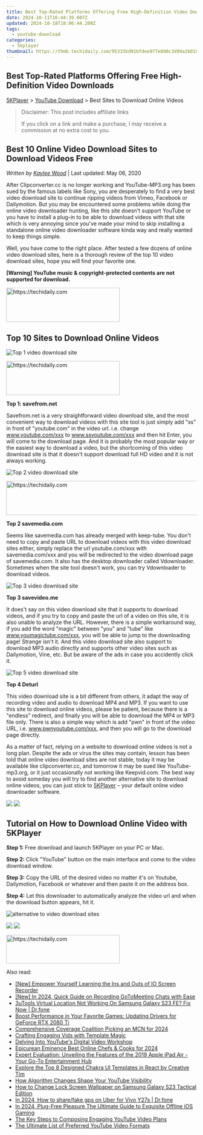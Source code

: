 ```yaml
---
title: Best Top-Rated Platforms Offering Free High-Definition Video Downloads
date: 2024-10-11T16:44:39.607Z
updated: 2024-10-18T18:06:44.200Z
tags:
  - youtube-download
categories:
  - 5kplayer
thumbnail: https://thmb.techidaily.com/95333bd91bfdee977e890c3d99a260180b34b4ad300f9b943b40a4dfe4ccda73.jpg
---
```


## Best Top-Rated Platforms Offering Free High-Definition Video Downloads

[5KPlayer](https://tools.techidaily.com/5kplayer/products/) \> [YouTube Download](https://tools.techidaily.com/5kplayer/youtube-download/) \> Best Sites to Download Online Videos

>  Disclaimer: This post includes affiliate links
>
>  If you click on a link and make a purchase, I may receive a commission at no extra cost to you.
>

## Best 10 Online Video Download Sites to Download Videos Free

 _Written by [Kaylee Wood](https://www.quora.com/profile/Amanda-Hu-21)_ | Last updated: May 06, 2020 

After Clipconverter.cc is no longer working and YouTube-MP3.org has been sued by the famous labels like Sony, you are desperately to find a very best video download site to continue ripping videos from Vimeo, Facebook or Dailymotion. But you may be encountered some problems while doing the online video downloader hunting, like this site doesn't support YouTube or you have to install a plug-in to be able to download videos with that site which is very annoying since you've made your mind to skip installing a standalone online video downloader software kinda way and really wanted to keep things simple. 

Well, you have come to the right place. After tested a few dozens of online video download sites, here is a thorough review of the top 10 video download sites, hope you will find your favorite one. 

**\[Warning\] YouTube music & copyright-protected contents are not supported for download.**

<!-- affiliate ads begin -->
<a href="https://aligracehair.sjv.io/c/5597632/2006914/19272" target="_top" id="2006914">
  <img src="//a.impactradius-go.com/display-ad/19272-2006914" border="0" alt="https://techidaily.com" width="300" height="90"/>
</a>
<img height="0" width="0" src="https://aligracehair.sjv.io/i/5597632/2006914/19272" style="position:absolute;visibility:hidden;" border="0" />
<!-- affiliate ads end -->

## Top 10 Sites to Download Online Videos

![Top 1 video download site](https://www.5kplayer.com/youtube-download/img/video-download-sites-1.jpg)

<!-- affiliate ads begin -->
<a href="https://wigfever.sjv.io/c/5597632/1995803/22899" target="_top" id="1995803">
  <img src="//a.impactradius-go.com/display-ad/22899-1995803" border="0" alt="https://techidaily.com" width="300" height="90"/>
</a>
<img height="0" width="0" src="https://wigfever.sjv.io/i/5597632/1995803/22899" style="position:absolute;visibility:hidden;" border="0" />
<!-- affiliate ads end -->

**Top 1: savefrom.net**

Savefrom.net is a very straightforward video download site, and the most convenient way to download videos with this site tool is just simply add "ss" in front of "youtube.com" in the video url. i.e. change www.youtube.com/xxx to www.ssyoutube.com/xxx and then hit Enter, you will come to the download page. And it is probably the most popular way or the easiest way to download a video, but the shortcoming of this video download site is that it doesn't support download full HD video and it is not always working. 

![Top 2 video download site](https://www.5kplayer.com/youtube-download/img/video-download-sites-2.jpg) 

<!-- affiliate ads begin -->
<a href="https://appsumo.8odi.net/c/5597632/2111968/7443" target="_top" id="2111968">
  <img src="//a.impactradius-go.com/display-ad/7443-2111968" border="0" alt="https://techidaily.com" width="728" height="90"/>
</a>
<img height="0" width="0" src="https://appsumo.8odi.net/i/5597632/2111968/7443" style="position:absolute;visibility:hidden;" border="0" />
<!-- affiliate ads end -->

 **Top 2 savemedia.com**

Seems like savemedia.com has already merged with keep-tube. You don't need to copy and paste URL to download videos with this video download sites either, simply replace the url youtube.com/xxx with savemedia.com/xxx and you will be redirected to the video download page of savemedia.com. It also has the desktop downloader called Vdownloader. Sometimes when the site tool doesn't work, you can try Vdownloader to download videos. 

![Top 3 video download site](https://www.5kplayer.com/youtube-download/img/video-download-sites-3.jpg) 

**Top 3 savevideo.me** 

It does't say on this video download site that it supports to download videos, and if you try to copy and paste the url of a video on this site, it is also unable to analyze the URL. However, there is a simple workaround way, if you add the word "magic" between "you" and "tube" like www.youmagictube.com/xxx, you will be able to jump to the downloading page! Strange isn't it. And this video download site also support to download MP3 audio directly and supports other video sites such as Dailymotion, Vine, etc. But be aware of the ads in case you accidently click it. 

![Top 5 video download site](https://www.5kplayer.com/youtube-download/img/video-download-sites-4.jpg) 

**Top 4 Deturl**

This video download site is a bit different from others, it adapt the way of recording video and audio to download MP4 and MP3\. If you want to use this site to download online videos, please be patient, because there is a "endless" redirect, and finally you will be able to download the MP4 or MP3 file only. There is also a simple way which is add "pwn" in front of the video URL, i.e. www.pwnyoutube.com/xxx, and then you will go to the download page directly. 

As a matter of fact, relying on a website to download online videos is not a long plan. Despite the ads or virus the sites may contain, lesson has been told that online video download sites are not stable, today it may be available like clipconverter.cc, and tomorrow it may be sued like YouTube-mp3.org, or it just occasionally not working like Keepvid.com. The best way to avoid someday you will try to find another alternative site to download online videos, you can just stick to [5KPlayer](https://tools.techidaily.com/5kplayer/products/) – your default online video downloader software. 

[![](https://www.5kplayer.com/youtube-download/../button/freedownwhitewin.png)](https://tools.techidaily.com/5kplayer/products/) [![](https://www.5kplayer.com/youtube-download/../button/freedownbackmac.png)](https://tools.techidaily.com/5kplayer/products/) 

## Tutorial on How to Download Online Video with 5KPlayer

**Step 1:** Free download and launch 5KPlayer on your PC or Mac.

**Step 2:** Click "YouTube" button on the main interface and come to the video download window. 

**Step 3:** Copy the URL of the desired video no matter it's on Youtube, Dailymotion, Facebook or whatever and then paste it on the address box. 

 **Step 4:** Let this downloader to automatically analyze the video url and when the download button appears, hit it.

![alternative to video download sites](https://www.5kplayer.com/youtube-download/img/download-3d-moives-xsy-0325.jpg)

[![](https://www.5kplayer.com/youtube-download/../button/freedownwhitewin.png)](https://tools.techidaily.com/5kplayer/products/) [![](https://www.5kplayer.com/youtube-download/../button/freedownbackmac.png)](https://tools.techidaily.com/5kplayer/products/)

<!-- affiliate ads begin -->
<a href="https://25home.pxf.io/c/5597632/2148643/16836" target="_top" id="2148643">
  <img src="//a.impactradius-go.com/display-ad/16836-2148643" border="0" alt="https://techidaily.com" width="300" height="75"/>
</a>
<img height="0" width="0" src="https://25home.pxf.io/i/5597632/2148643/16836" style="position:absolute;visibility:hidden;" border="0" />
<!-- affiliate ads end -->

<ins class="adsbygoogle"
     style="display:block"
     data-ad-format="autorelaxed"
     data-ad-client="ca-pub-7571918770474297"
     data-ad-slot="1223367746"></ins>

<ins class="adsbygoogle"
     style="display:block"
     data-ad-client="ca-pub-7571918770474297"
     data-ad-slot="8358498916"
     data-ad-format="auto"
     data-full-width-responsive="true"></ins>

<span class="atpl-alsoreadstyle">Also read:</span>
<div><ul>
<li><a href="https://video-screen-grab.techidaily.com/new-empower-yourself-learning-the-ins-and-outs-of-io-screen-recorder/"><u>[New] Empower Yourself Learning the Ins and Outs of IO Screen Recorder</u></a></li>
<li><a href="https://visual-screen-recording.techidaily.com/new-in-2024-quick-guide-on-recording-gotomeeting-chats-with-ease/"><u>[New] In 2024, Quick Guide on Recording GoToMeeting Chats with Ease</u></a></li>
<li><a href="https://location-fake.techidaily.com/3utools-virtual-location-not-working-on-samsung-galaxy-s23-fe-fix-now-drfone-by-drfone-virtual-android/"><u>3uTools Virtual Location Not Working On Samsung Galaxy S23 FE? Fix Now | Dr.fone</u></a></li>
<li><a href="https://win-amazing.techidaily.com/boost-performance-in-your-favorite-games-updating-drivers-for-geforce-rtx-2080-ti/"><u>Boost Performance in Your Favorite Games: Updating Drivers for GeForce RTX 2080 Ti</u></a></li>
<li><a href="https://youtube-video-recordings.techidaily.com/comprehensive-coverage-coalition-picking-an-mcn-for-2024/"><u>Comprehensive Coverage Coalition Picking an MCN for 2024</u></a></li>
<li><a href="https://youtube-video-recordings.techidaily.com/crafting-engaging-vids-with-template-magic/"><u>Crafting Engaging Vids with Template Magic</u></a></li>
<li><a href="https://youtube-video-recordings.techidaily.com/delving-into-youtubes-digital-video-workshop/"><u>Delving Into YouTube's Digital Video Workshop</u></a></li>
<li><a href="https://youtube-video-recordings.techidaily.com/epicurean-eminence-best-online-chefs-and-cooks-for-2024/"><u>Epicurean Eminence Best Online Chefs & Cooks for 2024</u></a></li>
<li><a href="https://buynow-marvelous.techidaily.com/expert-evaluation-unveiling-the-features-of-the-2019-apple-ipad-air-your-go-to-entertainment-hub/"><u>Expert Evaluation: Unveiling the Features of the 2019 Apple iPad Air - Your Go-To Entertainment Hub</u></a></li>
<li><a href="https://win-popular.techidaily.com/explore-the-top-8-designed-chakra-ui-templates-in-react-by-creative-tim/"><u>Explore the Top 8 Designed Chakra UI Templates in React by Creative Tim</u></a></li>
<li><a href="https://youtube-video-recordings.techidaily.com/how-algorithm-changes-shape-your-youtube-visibility/"><u>How Algorithm Changes Shape Your YouTube Visibility</u></a></li>
<li><a href="https://android-unlock.techidaily.com/how-to-change-lock-screen-wallpaper-on-samsung-galaxy-s23-tactical-edition-by-drfone-android/"><u>How to Change Lock Screen Wallpaper on Samsung Galaxy S23 Tactical Edition</u></a></li>
<li><a href="https://review-topics.techidaily.com/in-2024-how-to-sharefake-gps-on-uber-for-vivo-y27s-drfone-by-drfone-virtual-android/"><u>In 2024, How to share/fake gps on Uber for Vivo Y27s | Dr.fone</u></a></li>
<li><a href="https://on-screen-recording.techidaily.com/in-2024-plug-free-pleasure-the-ultimate-guide-to-exquisite-offline-ios-gaming/"><u>In 2024, Plug-Free Pleasure The Ultimate Guide to Exquisite Offline iOS Gaming</u></a></li>
<li><a href="https://youtube-video-recordings.techidaily.com/the-key-steps-to-composing-engaging-youtube-video-plans/"><u>The Key Steps to Composing Engaging YouTube Video Plans</u></a></li>
<li><a href="https://youtube-video-recordings.techidaily.com/the-ultimate-list-of-preferred-youtube-video-formats/"><u>The Ultimate List of Preferred YouTube Video Formats</u></a></li>
</ul></div>

